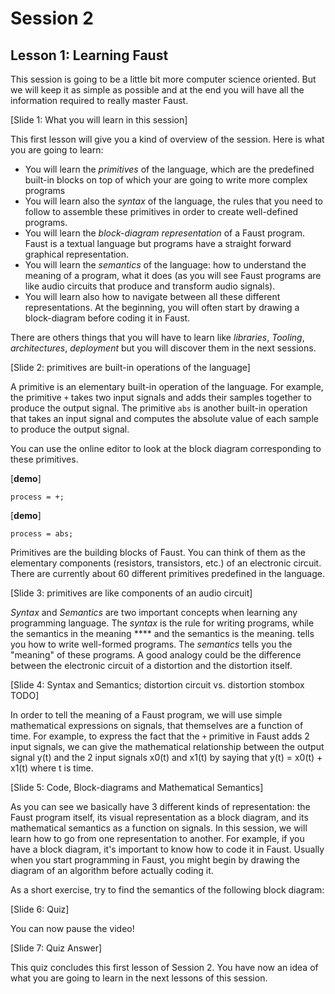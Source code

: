 # Session 2

## Lesson 1: Learning Faust

This session is going to be a little bit more computer science oriented.
But we will keep it as simple as possible and at the end you will
have all the information required to really master Faust.


[Slide 1: What you will learn in this session]

This first lesson will give you a kind of overview of the session.
Here is what you are going to learn:

* You will learn the _primitives_ of the language, which are the
predefined built-in blocks on top of which your are going to write more
complex programs
* You will learn also the _syntax_ of the language, the rules that you need to
follow to assemble these primitives in order to create well-defined programs.
* You will learn the _block-diagram representation_ of a Faust program. Faust is a
textual language but programs have a straight forward graphical representation.
* You will learn the _semantics_ of the language: how to understand
the meaning of a program, what it does (as you will see Faust programs are
like audio circuits that produce and transform audio signals).
* You will learn also how to navigate between all these different representations.
At the beginning, you will often start by drawing a block-diagram before coding
it in Faust.

There are others things that you will have to learn like _libraries_,
_Tooling_, _architectures_, _deployment_ but you will discover them in the next
sessions.

[Slide 2: primitives are built-in operations of the language]

A primitive is an elementary built-in operation of the language. For example,
the primitive `+` takes two input
signals and adds their samples together to produce the output signal. The
primitive `abs` is another built-in operation that takes an input signal and
computes the absolute value of each sample to produce the output signal.

You can use the online editor to look at the block diagram corresponding to
these primitives.

[**demo**]

    process = +;

[**demo**]

    process = abs;

Primitives are the building blocks of Faust. You can think of them as the
elementary components (resistors, transistors, etc.) of an electronic circuit.
There are currently about 60 different primitives predefined in the language.

[Slide 3: primitives are like components of an audio circuit]

_Syntax_ and _Semantics_ are two important concepts when learning any
programming language. The _syntax_ is the rule for writing programs, while
the semantics in the meaning ****
and the semantics is the meaning.
tells you how to write well-formed programs.
The _semantics_ tells you the "meaning" of these programs. A good analogy could
be the difference between the electronic circuit of a distortion and the distortion itself.

[Slide 4: Syntax and Semantics; distortion circuit vs. distortion stombox TODO]

In order to tell the meaning of a Faust program, we will use simple
mathematical expressions on signals, that themselves are a function of time.
For example, to express the fact that the
`+` primitive in Faust adds 2 input signals, we can give the mathematical
relationship between the output signal y(t) and the 2 input signals x0(t) and
x1(t) by saying that y(t) = x0(t) + x1(t) where t is time.

[Slide 5: Code, Block-diagrams and Mathematical Semantics]

As you can see we basically have 3 different kinds of representation: the
Faust program itself, its visual representation as a block diagram, and
its mathematical semantics as a function on signals. In this session, we will
learn how to go from one representation to another. For example, if you have a
block diagram, it's important to know how to code it in Faust. Usually when
you start programming in Faust, you might begin by drawing the diagram of an
algorithm before actually coding it.

As a short exercise, try to find the semantics of the following block diagram:

[Slide 6: Quiz]

You can now pause the video!

[Slide 7: Quiz Answer]

This quiz concludes this first lesson of Session 2. You have now an idea
of what you are going to learn in the next lessons of this session.

